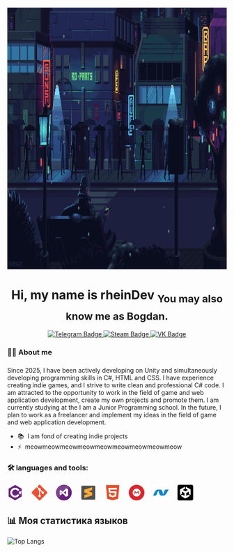 <br clear="both">
<div align="center">
  <img height="600" width="1000" src="https://github.com/BogdanBTO/BogdanBTO/blob/main/welcome.gif?raw=true">
 <!-- <img height="300" width="600" src="https://tenor.com/ru/view/xd-programming-gif-23473924.gif"  /> -->
</div>

###
<h1 align="center">Hi, my name is rheinDev <sub>You may also know me as Bogdan.</sub></h1>

<div align="center">
    <a href="https://t.me/rhein_dev" target="_blank">
    <img src="https://img.shields.io/badge/Telegram-black?style=for-the-badge&logo=twitter&logoColor=white" alt="Telegram Badge"/>

  <a href="https://steamcommunity.com/profiles/76561198867971647/">
    <img src="https://img.shields.io/badge/Steam-blue?style=for-the-badge&logo=twitter&logoColor=white" alt="Steam Badge"/>

  <a href="https://vk.com/id1049209100" target="_blank)">
    <img src="https://img.shields.io/badge/VK-purple?style=for-the-badge&logo=twitter&logoColor=white" alt="VK Badge"/>
  </a>
   <!-- <a href="https://vk.com/id863705587" target="_blank">
    <img src="https://img.shields.io/badge/VKONTAKTE-blue" height="25" alt="youtube logo"  />
  </a> -->
</div>

###

###

<h3 align="left"> 👩‍💻  About me</h3>

###

<p align="left">Since 2025, I have been actively developing on Unity and simultaneously developing programming skills in C#, HTML and CSS.
I have experience creating indie games, and I strive to write clean and professional C# code. I am attracted to the opportunity to work in the field of game and web application development, create my own projects and promote them.
I am currently studying at the I am a Junior Programming school. In the future, I plan to work as a freelancer and implement my ideas in the field of game and web application development.</p>





* 📚  I am fond of creating indie projects
* ⚡  meowmeowmeowmeowmeowmeowmeowmeowmeow

###



###

<h3 align="left">🛠 languages and tools:</h3>

###
<div align="left">
<img src="https://github.com/BogdanBTO/BogdanBTO/blob/main/Skills_logo/csharp_logo.svg" width="36" height="36" alt="C#" />
  <img width="12" />
<img src="https://github.com/BogdanBTO/BogdanBTO/blob/main/Skills_logo/git_logo.svg" width="36" height="36" alt="Git" />
  <img width="12" />
<img src="https://github.com/BogdanBTO/BogdanBTO/blob/main/Skills_logo/visual_Studio_logo.png" width="36" height="36" alt="VS Code" />
  <img width="12" />
<img src="https://github.com/BogdanBTO/BogdanBTO/blob/main/Skills_logo/sublimetext_logo.png" width="36" height="36" alt="Sublime Text" />
  <img width="12" />
<img src="https://github.com/BogdanBTO/BogdanBTO/blob/main/Skills_logo/html5_logo.svg" width="36" height="36" alt="HTML5" />
  <img width="12" />
<img src="https://github.com/BogdanBTO/BogdanBTO/blob/main/Skills_logo/mega_logo.png" width="36" height="36" alt="Google Cloud" />
  <img width="12" />
<img src="https://github.com/BogdanBTO/BogdanBTO/blob/main/Skills_logo/dot_net_logo.svg" width="36" height="36" alt=".NET" />
  <img width="12" />
<img src="https://github.com/BogdanBTO/BogdanBTO/blob/main/Skills_logo/unity_logo.png" width="36" height="36" alt="Unity" /></a>
</div>

## 📊 Моя статистика языков

![Top Langs](https://github-readme-stats.vercel.app/api/top-langs/?username=BogdanBTO&layout=compact&langs_count=10&hide=html,css&theme=tokyonight)



###
<!-- Your comment here 
<h3 align="left">🔥   Моя статистика :</h3>

###

<div align="center">
  <img src=""  />
</div>

###

<div align="center">
  <img src="" height="150" alt="stats graph"  />
  <img src="" height="150" alt="languages graph"  />
</div>

###
-->
